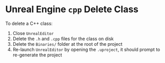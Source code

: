 # Unreal Engine `cpp` Delete Class

To delete a C++ class:

1. Close `UnrealEditor`
2. Delete the `.h` and `.cpp` files for the class on disk
3. Delete the `Binaries/` folder at the root of the project
4. Re-launch `UnrealEditor` by opening the `.uproject`, it should prompt to re-generate the project
